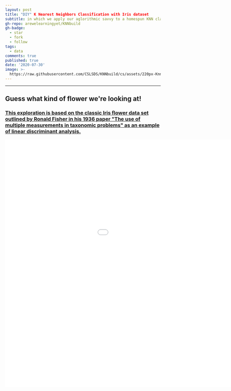 ```yaml
---
layout: post
title: "DIY" K Nearest Neighbors Classification with Iris dataset
subtitle: in which we apply our aglorithmic savvy to a homespun KNN class
gh-repo: arewelearningyet/KNNbuild
gh-badge:
  - star
  - fork
  - follow
tags:
  - data
comments: true
published: true
date: '2020-07-30'
image: >-
  https://raw.githubusercontent.com/CSLSDS/KNNbuild/cs/assets/220px-KnnClassification.svg.png
---
```

****
## Guess what kind of flower we're looking at!
### [This exploration is based on the classic Iris flower data set outlined by Ronald Fisher in his 1936 paper "The use of multiple measurements in taxonomic problems" as an example of linear discriminant analysis.](http://digital.library.adelaide.edu.au/coll/special//fisher/138.pdf)

<iframe width="1200" height="800" frameborder="0" scrolling="no" src="//plotly.com/~cslsds/1.embed"></iframe>
